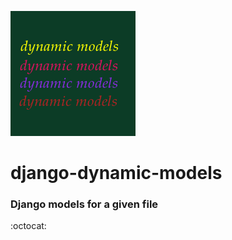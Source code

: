 ![image dynamic models](images/index.png)

# django-dynamic-models

### Django models for a given file 

:octocat:

 
